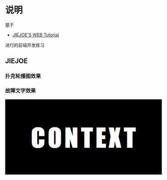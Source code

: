 # 说明

基于

- [JIEJOE'S WEB Tutorial](https://github.com/JIEJOE-WEB-Tutorial)

进行的前端开发练习

## JIEJOE

### 扑克轮播图效果

### 故障文字效果

![故障文字效果动画](./JIEJOE的练习/02-故障文字效果/故障文字效果动画.webp)
